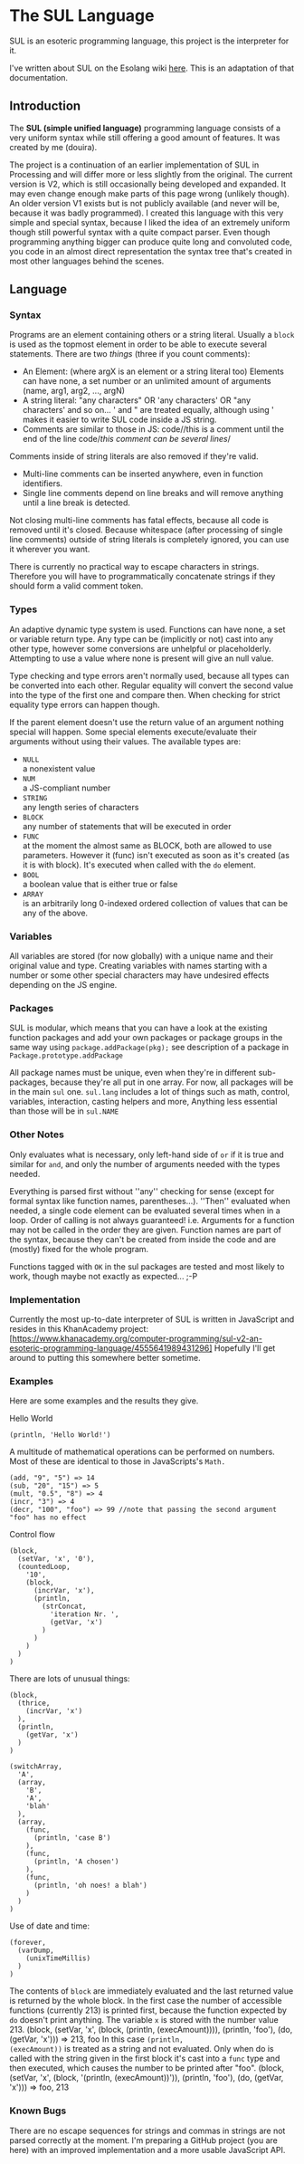 # The SUL Language

SUL is an esoteric programming language, this project is the interpreter for it.

I've written about SUL on the Esolang wiki [here](https://esolangs.org/wiki/SUL). This is an adaptation of that documentation.

## Introduction

The **SUL (simple unified language)** programming language consists of a very uniform syntax while still offering a good amount of features. It was created by me (douira).

The project is a continuation of an earlier implementation of SUL in Processing and will differ more or less slightly from the original.
The current version is V2, which is still occasionally being developed and expanded. It may even change enough make parts of this page wrong (unlikely though). An older version V1 exists but is not publicly available (and never will be, because it was badly programmed).
I created this language with this very simple and special syntax, because I liked the idea of an extremely uniform though still powerful syntax with a quite compact parser.
Even though programming anything bigger can produce quite long and convoluted code, you code in an almost direct representation the syntax tree that's created in most other languages behind the scenes.

## Language

### Syntax

Programs are an element containing others or a string literal. Usually a <code>block</code> is used as the topmost element in order to be able to execute several statements. There are two *things* (three if you count comments):
- An Element: (where argX is an element or a string literal too)
Elements can have none, a set number or an unlimited amount of arguments
(name, arg1, arg2, ..., argN)
- A string literal:
"any characters"
OR 'any characters'
OR "any characters' and so on...
' and " are treated equally, although using ' makes it easier to write SUL code inside a JS string.
- Comments are similar to those in JS:
code//this is a comment until the end of the line
code/_this comment can be several lines_/

Comments inside of string literals are also removed if they're valid.
- Multi-line comments can be inserted anywhere, even in function identifiers.
- Single line comments depend on line breaks and will remove anything until a line break is detected.

Not closing multi-line comments has fatal effects, because all code is removed until it's closed. 
Because whitespace (after processing of single line comments) outside of string literals is completely ignored, you can use it wherever you want.

There is currently no practical way to escape characters in strings. Therefore you will have to programmatically concatenate strings if they should form a valid comment token.

### Types

An adaptive dynamic type system is used. Functions can have none, a set or variable return type.
Any type can be (implicitly or not) cast into any other type, however some conversions are unhelpful or placeholderly.
Attempting to use a value where none is present will give an null value.

Type checking and type errors aren't normally used, because all types can be converted into each other.
Regular equality will convert the second value into the type of the first one and compare then.
When checking for strict equality type errors can happen though.

If the parent element doesn't use the return value of an argument nothing special will happen.
Some special elements execute/evaluate their arguments without using their values.
The available types are:

- `NULL`  
  a nonexistent value
- `NUM`  
  a JS-compliant number
- `STRING`  
  any length series of characters
- `BLOCK`  
  any number of statements that will be executed in order
- `FUNC`  
  at the moment the almost same as BLOCK, both are allowed to use parameters.
  However it (func) isn't executed as soon as it's created (as it is with block).
  It's executed when called with the `do` element.
- `BOOL`  
  a boolean value that is either true or false
- `ARRAY`  
  is an arbitrarily long 0-indexed ordered collection of values that can be any of the above.

### Variables
All variables are stored (for now globally) with a unique name and their original value and type.
Creating variables with names starting with a number or some other special characters may have undesired effects depending on the JS engine.

### Packages
SUL is modular, which means that you can have a look at the existing function packages and add your own packages or package groups in the same way using <code>package.addPackage(pkg);</code>
see description of a package in <code>Package.prototype.addPackage</code>

All package names must be unique, even when they're in different sub-packages, because they're all put in one array.
For now, all packages will be in the main <code>sul</code> one.
<code>sul.lang</code> includes a lot of things such as math, control, variables, interaction, casting helpers and more,
Anything less essential than those will be in <code>sul.NAME</code>

### Other Notes
Only evaluates what is necessary, only left-hand side of <code>or</code> if it is true and similar for <code>and</code>, and only the number of arguments needed with the types needed.

Everything is parsed first without ''any'' checking for sense (except for formal syntax like function names, parentheses...).
''Then'' evaluated when needed, a single code element can be evaluated several times when in a loop.
Order of calling is not always guaranteed! i.e. Arguments for a function may not be called in the order they are given.
Function names are part of the syntax, because they can't be created from inside the code and are (mostly) fixed for the whole program.

Functions tagged with <code>OK</code> in the sul packages are tested and most likely to work, though maybe not exactly as expected... ;-P

### Implementation

Currently the most up-to-date interpreter of SUL is written in JavaScript and resides in this KhanAcademy project: [https://www.khanacademy.org/computer-programming/sul-v2-an-esoteric-programming-language/4555641989431296] Hopefully I'll get around to putting this somewhere better sometime.

### Examples

Here are some examples and the results they give.

Hello World

```
(println, 'Hello World!')
```

A multitude of mathematical operations can be performed on numbers. Most of these are identical to those in JavaScripts's <code>Math.</code>

```
(add, "9", "5") => 14
(sub, "20", "15") => 5
(mult, "0.5", "8") => 4
(incr, "3") => 4
(decr, "100", "foo") => 99 //note that passing the second argument "foo" has no effect
```

Control flow

```
(block,
  (setVar, 'x', '0'),
  (countedLoop,
    '10',
    (block,
      (incrVar, 'x'),
      (println,
        (strConcat,
          'iteration Nr. ',
          (getVar, 'x')
        )
      )
    )
  )
)
```

There are lots of unusual things:

```
(block,
  (thrice,
    (incrVar, 'x')
  ),
  (println,
    (getVar, 'x')
  )
)
```

```
(switchArray,
  'A',
  (array,
    'B',
    'A',
    'blah'
  ),
  (array,
    (func,
      (println, 'case B')
    ),
    (func,
      (println, 'A chosen')
    ),
    (func,
      (println, 'oh noes! a blah')
    )
  )
)
```

Use of date and time:

```
(forever,
  (varDump,
    (unixTimeMillis)
  )
)
```

The contents of <code>block</code> are immediately evaluated and the last returned value is returned by the whole block. In the first case the number of accessible functions (currently 213) is printed first, because the function expected by <code>do</code> doesn't print anything. The variable <code>x</code> is stored with the number value 213.
(block, (setVar, 'x', (block, (println, (execAmount)))), (println, 'foo'), (do, (getVar, 'x'))) => 213, foo
In this case <code>(println, (execAmount))</code> is treated as a string and not evaluated. Only when do is called with the string given in the first block it's cast into a <code>func</code> type and then executed, which causes the number to be printed after "foo".
(block, (setVar, 'x', (block, '(println, (execAmount))')), (println, 'foo'), (do, (getVar, 'x'))) => foo, 213

### Known Bugs

There are no escape sequences for strings and commas in strings are not parsed correctly at the moment. I'm preparing a GitHub project (you are here) with an improved implementation and a more usable JavaScript API.
